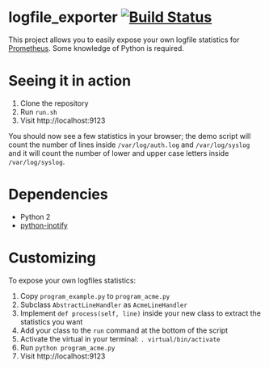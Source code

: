 # logfile_exporter [![Build Status](https://travis-ci.org/quinox/logfile_exporter.svg?branch=master)](https://travis-ci.org/quinox/logfile_exporter)

This project allows you to easily expose your own logfile statistics for [Prometheus](http://prometheus.io/). Some knowledge of Python is required.

# Seeing it in action

1. Clone the repository
1. Run `run.sh`
1. Visit http://localhost:9123

You should now see a few statistics in your browser; the demo script will count the number of lines inside `/var/log/auth.log` and `/var/log/syslog` and it will count the number of lower and upper case letters inside `/var/log/syslog`.

# Dependencies

* Python 2
* [python-inotify](https://bitbucket.org/JanKanis/python-inotify)

# Customizing

To expose your own logfiles statistics:

1. Copy `program_example.py` to `program_acme.py`
1. Subclass `AbstractLineHandler` as `AcmeLineHandler`
1. Implement `def process(self, line)` inside your new class to extract the statistics you want
1. Add your class to the `run` command at the bottom of the script
1. Activate the virtual in your terminal: `. virtual/bin/activate`
1. Run `python program_acme.py`
1. Visit http://localhost:9123
